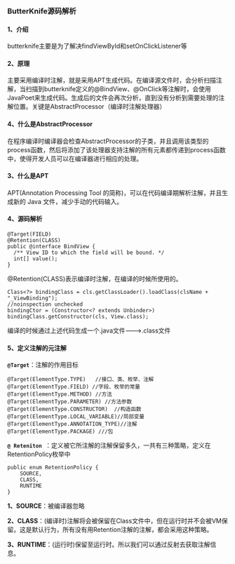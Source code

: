 ### ButterKnife源码解析

#### 1、介绍
butterknife主要是为了解决findViewById和setOnClickListener等

#### 2、原理
主要采用编译时注解，就是采用APT生成代码。在编译源文件时，会分析扫描注解，当扫描到butterknife定义的@BindView、@OnClick等注解时，会使用JavaPoet来生成代码。生成后的文件会再次分析，直到没有分析到需要处理的注解位置。关键是AbstractProcessor（编译时注解处理器）

#### 4、什么是AbstractProcessor
在程序编译时编译器会检查AbstractProcessor的子类，并且调用该类型的process函数，然后将添加了该处理器支持注解的所有元素都传递到process函数中，使得开发人员可以在编译器进行相应的处理。

#### 3、什么是APT
APT(Annotation Processing Tool 的简称)，可以在代码编译期解析注解，并且生成新的 Java 文件，减少手动的代码输入。

#### 4、源码解析

```
@Target(FIELD)
@Retention(CLASS)
public @interface BindView {
  /** View ID to which the field will be bound. */
  int[] value();
}
```
@Retention(CLASS)表示编译时注解，在编译的时候所使用的。


```
Class<?> bindingClass = cls.getClassLoader().loadClass(clsName + "_ViewBinding");
//noinspection unchecked
bindingCtor = (Constructor<? extends Unbinder>) bindingClass.getConstructor(cls, View.class);
```

编译的时候通过上述代码生成一个.java文件--->.class文件

#### 5、定义注解的元注解

**`@Target`**：注解的作用目标

```
@Target(ElementType.TYPE)   //接口、类、枚举、注解
@Target(ElementType.FIELD) //字段、枚举的常量
@Target(ElementType.METHOD) //方法
@Target(ElementType.PARAMETER) //方法参数
@Target(ElementType.CONSTRUCTOR)  //构造函数
@Target(ElementType.LOCAL_VARIABLE)//局部变量
@Target(ElementType.ANNOTATION_TYPE)//注解
@Target(ElementType.PACKAGE) ///包   
```

**`@ Reteniton `**：定义被它所注解的注解保留多久，一共有三种策略，定义在RetentionPolicy枚举中

```
public enum RetentionPolicy {
    SOURCE,
    CLASS,
    RUNTIME
}
```

**1、SOURCE**：被编译器忽略

**2、CLASS**：(编译时)注解将会被保留在Class文件中，但在运行时并不会被VM保留。这是默认行为，所有没有用Retention注解的注解，都会采用这种策略。

**3、RUNTIME**：(运行时)保留至运行时。所以我们可以通过反射去获取注解信息。














